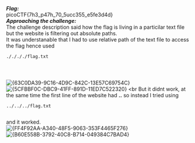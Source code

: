 ***Flag:*** <br>
picoCTF{7h3_p47h_70_5ucc355_e5fe3d4d} <br>
***Approaching the challenge:***
<br> The challenge description said how the flag is living in a particilar text file but the website is filtering out absolute paths. <br>
It was understanable that I had to use relative path of the text file to access the flag hence used 
```
././././flag.txt




```
![{63C0DA39-9C16-4D9C-842C-13E57C69754C}](https://github.com/user-attachments/assets/6dfeeb01-e92d-4825-b6b5-84ecba0e4e16) <br>
![{5CFBBF0C-DBC9-41FF-891D-11ED7C522320}](https://github.com/user-attachments/assets/081faf01-fe8b-479f-965c-1d8dad5e6c0a) <br
But it didnt work, at the same time the first line of the website had **..** so instead I tried using 
```
../../../flag.txt


```
and it worked. <br>
![{FF4F92AA-A340-48F5-9063-353F4465F276}](https://github.com/user-attachments/assets/f84992e7-1d78-4d04-b21d-32a6dc2db989) <br>
![{B60E558B-3792-40C8-B714-049384C7BAD4}](https://github.com/user-attachments/assets/48f1e18f-b9d9-4091-a18f-924e61bec204)
